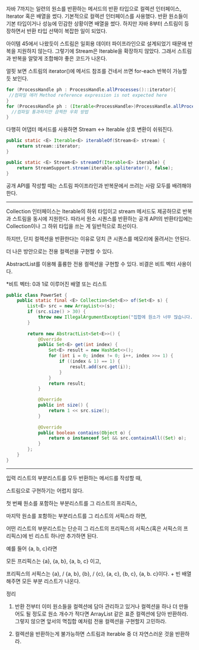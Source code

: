 자바 7까지는 일련의 원소를 반환하는 메서드의 반환 타입으로 컬렉션 인터페이스, Iterator 혹은 배열을 썼다. 기본적으로 컬렉션 인터페이스를 사용했다. 반환 원소들이 기본 타입이거나 성능에 민감한 상황이면 배열을 썼다. 하지만 자바 8부터 스트림이 등장하면서 반환 타입 선택이 복잡한 일이 되었다.



아이템 45에서 나왔듯이 스트림은 일회용 데이터 파이프라인으로 설계되었기 때문에 반복을 지원하지 않는다. 그렇기에 Stream은 Iterable을 확장하지 않았다. 그래서 스트림과 반복을 알맞게 조합해야 좋은 코드가 나온다.



얼핏 보면 스트림의 iterator()에 메서드 참조를 건네서 쓰면 for-each 반복이 가능할 듯 보인다.

```java
for (ProcessHandle ph : ProcessHandle.allProcesses()::iterator){
 //컴파일 에러 Method reference expression is not expected here
}
for (ProcessHandle ph : (Iterable<ProcessHandle>)ProcessHandle.allProcesses()::iterator){
  //컴파일 통과하지만 끔찍한 우회 방법
}
```


다행히 어댑터 메서드를 사용하면 Stream <-> Iterable 상호 변환이 쉬워진다.

```java
public static <E> Iterable<E> iterableOf(Stream<E> stream) {
    return stream::iterator;
}

public static <E> Stream<E> streamOf(Iterable<E> iterable) {
    return StreamSupport.stream(iterable.spliterator(), false);
}
```

공개 API를 작성할 때는 스트림 파이프라인과 반복문에서 쓰려는 사람 모두를 배려해야 한다.



--------------------------------

Collection 인터페이스는 Iterable의 하위 타입이고 stream 메서드도 제공하므로 반복과 스트림을 동시에 지원한다. 따라서 원소 시퀀스를 반환하는 공개 API의 반환타입에는 Collection이나 그 하위 타입을 쓰는 게 일반적으로 최선이다.

하지만, 단지 컬렉션을 반환한다는 이유로 덩치 큰 시퀀스를 메모리에 올려서는 안된다.

더 나은 방안으로는 전용 컬렉션을 구현할 수 있다.

AbstractList를 이용해 훌륭한 전용 컬렉션을 구현할 수 있다. 비결은 비트 벡터 사용이다.

*비트 벡터: 0과 1로 이루어진 배열 또는 리스트

```java
public class PowerSet {
    public static final <E> Collection<Set<E>> of(Set<E> s) {
        List<E> src = new ArrayList<>(s);
        if (src.size() > 30) {
            throw new IllegalArgumentException("집합에 원소가 너무 많습니다." + s);
        }
        
        return new AbstractList<Set<E>>() {
            @Override
            public Set<E> get(int index) {
                Set<E> result = new HashSet<>();
                for (int i = 0; index != 0; i++, index >>= 1) {
                    if ((index & 1) == 1) {
                        result.add(src.get(i));
                    }
                }
                return result;
            }

            @Override
            public int size() {
                return 1 << src.size();
            }
            
            @Override
            public boolean contains(Object o) {
                return o instanceof Set && src.containsAll((Set) o);
            }
        };
    }
} 
```

-------------------------------

입력 리스트의 부분리스트를 모두 반환하는 메서드를 작성할 때,

스트림으로 구현하기는 어렵지 않다.

첫 번째 원소를 포함하는 부분리스트를 그 리스트의 프리픽스,

마지막 원소를 포함하는 부분리스트를 그 리스트의 서픽스라 하면,

어떤 리스트의 부분리스트는 단순히 그 리스트의 프리픽스의 서픽스(혹은 서픽스의 프리픽스)에 빈 리스트 하나만 추가하면 된다.

예를 들어 {a, b, c}라면

모든 프리픽스는 {a}, {a, b}, {a, b, c} 이고,

프리픽스의 서픽스는 {a}, / {a, b}, {b}, / {c}, {a, c}, {b, c}, {a, b. c}이다. + 빈 배열해주면 모든 부분 리스트가 나온다.



정리

1. 반환 전부터 이미 원소들을 컬렉션에 담아 관리하고 있거나 컬렉션을 하나 더 만들어도 될 정도로 원소 개수가 적다면 ArrayList 같은 표준 컬렉션에 담아 반환하라. 그렇지 않으면 앞서의 멱집합 예처럼 전용 컬렉션을 구현할지 고민하라.

2. 컬렉션을 반환하는게 불가능하면 스트림과 Iterable 중 더 자연스러운 것을 반환하라.
